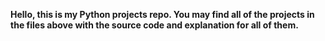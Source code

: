 **Hello, this is my Python projects repo. You may find all of the projects in the files above with the source code and explanation for all of them.**
